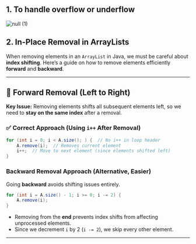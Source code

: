 ## 1. To handle overflow or underflow
![null (1)](https://github.com/user-attachments/assets/6e39cf0e-773b-4168-9765-27a5a6beee63)

## 2. In-Place Removal in ArrayLists

When removing elements in an `ArrayList` in Java, we must be careful about **index shifting**. Here’s a guide on how to remove elements efficiently **forward** and **backward**.

---

## 🔹 Forward Removal (Left to Right)
**Key Issue:** Removing elements shifts all subsequent elements left, so we need to **stay on the same index** after a removal.

### ✅ Correct Approach (Using `i++` After Removal)
```java
for (int i = 0; i < A.size(); ) {  // No i++ in loop header
    A.remove(i);  // Removes current element
    i++;  // Move to next element (since elements shifted left)
}
```

### **Backward Removal Approach (Alternative, Easier)**
Going **backward** avoids shifting issues entirely.

```java
for (int i = A.size() - 1; i >= 0; i -= 2) {  
    A.remove(i);  
}
```

- Removing from the **end** prevents index shifts from affecting unprocessed elements.
- Since we decrement `i` by 2 (`i -= 2`), we skip every other element.

---

